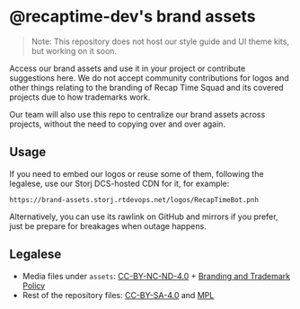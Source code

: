 # @recaptime-dev's brand assets

> Note: This repository does not host our style guide and UI theme kits, but working
on it soon.

Access our brand assets and use it in your project or contribute suggestions here.
We do not accept community contributions for logos and other things relating to
the branding of Recap Time Squad and its covered projects due to how trademarks
work.

Our team will also use this repo to centralize our brand assets across projects,
without the need to copying over and over again.

## Usage

If you need to embed our logos or reuse some of them, following the legalese, use our
Storj DCS-hosted CDN for it, for example:

```
https://brand-assets.storj.rtdevops.net/logos/RecapTimeBot.pnh
```

Alternatively, you can use its rawlink on GitHub and mirrors if you prefer, just
be prepare for breakages when outage happens.

## Legalese

* Media files under `assets`: [CC-BY-NC-ND-4.0](./LICENSE-CC-BY-NC-ND) + [Branding and Trademark Policy](https://policies.recaptime.dev/trademark-policy)
* Rest of the repository files: [CC-BY-SA-4.0](./LICENSE-CC-BY-SA) and [MPL](./LICENSE-MPL)
